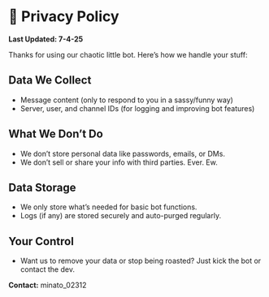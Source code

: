 # 📜 Privacy Policy
**Last Updated: 7-4-25**

Thanks for using our chaotic little bot. Here’s how we handle your stuff:

## Data We Collect
- Message content (only to respond to you in a sassy/funny way)
- Server, user, and channel IDs (for logging and improving bot features)

## What We Don’t Do
- We don’t store personal data like passwords, emails, or DMs.
- We don’t sell or share your info with third parties. Ever. Ew.

## Data Storage
- We only store what’s needed for basic bot functions.
- Logs (if any) are stored securely and auto-purged regularly.

## Your Control
- Want us to remove your data or stop being roasted? Just kick the bot or contact the dev.

**Contact:** minato_02312
